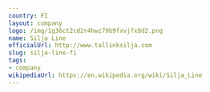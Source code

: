 ```yaml
---
country: FI
layout: company
logo: /img/1g36ct2cd2r4hwz79b9fxvjfx8d2.png
name: Silja Line
officialUrl: http://www.tallinksilja.com
slug: silja-line-fi
tags:
- company
wikipediaUrl: https://en.wikipedia.org/wiki/Silja_Line
---
```

